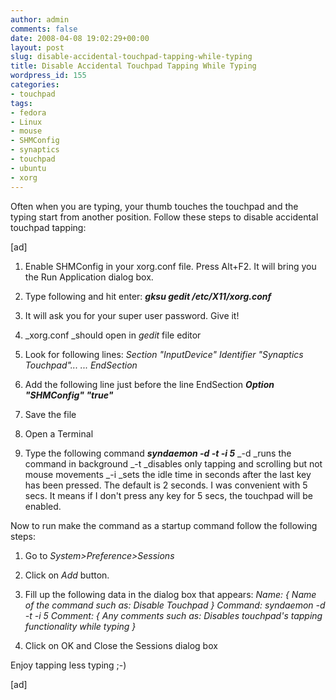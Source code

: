 ```yaml
---
author: admin
comments: false
date: 2008-04-08 19:02:29+00:00
layout: post
slug: disable-accidental-touchpad-tapping-while-typing
title: Disable Accidental Touchpad Tapping While Typing
wordpress_id: 155
categories:
- touchpad
tags:
- fedora
- Linux
- mouse
- SHMConfig
- synaptics
- touchpad
- ubuntu
- xorg
---
```


Often when you are typing, your thumb touches the touchpad and the typing start from another position. Follow these steps to disable accidental touchpad tapping:
<!-- more -->
[ad]






    
  1. Enable SHMConfig in your xorg.conf file. Press Alt+F2. It will bring you the Run Application dialog box.

    
  2. Type following and hit enter:
**_gksu gedit /etc/X11/xorg.conf_**

    
  3. It will ask you for your super user password. Give it!

    
  4. _xorg.conf _should open in _gedit_ file editor

    
  5. Look for following lines:
_Section "InputDevice"
Identifier    "Synaptics Touchpad"...
...
EndSection_

    
  6. Add the following line just before the line EndSection
**_Option        "SHMConfig"    "true"_**

    
  7. Save the file

    
  8. Open a Terminal

    
  9. Type the following command
**_syndaemon -d -t -i 5_**
_-d _runs the command in background
_-t _disables only tapping and scrolling but not mouse movements
_-i _sets the idle time in seconds after the last key has been pressed. The default is 2 seconds. I was convenient with 5 secs. It means if I don't press any key for 5 secs, the touchpad will be enabled.





Now to run make the command as a startup command follow the following steps:






    
  1. Go to _System>Preference>Sessions_

    
  2. Click on _Add_ button.

    
  3. Fill up the following data in the dialog box that appears:
_Name: { Name of the command such as: Disable Touchpad }
Command: syndaemon -d -t -i 5
Comment: { Any comments such as: Disables touchpad's tapping functionality while typing }_

    
  4. Click on OK and Close the Sessions dialog box





Enjoy tapping less typing ;-)





[ad]



